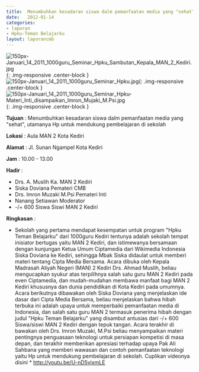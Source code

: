 ```yaml
---	
title: 	Menumbuhkan kesadaran siswa dalm pemanfaatan media yang "sehat", utamanya Hp untuk mendukung pembelajaran di sekolah
date: 	2012-01-14
categories:	
- laporan	
- Hpku-Teman Belajarku	
layout: laporancmb	
---	
```

	
![150px-Januari_14_2011_1000guru_Seminar_Hpku_Sambutan_Kepala_MAN_2_Kediri.jpg](/uploads/150px-Januari_14_2011_1000guru_Seminar_Hpku_Sambutan_Kepala_MAN_2_Kediri.jpg){: .img-responsive .center-block }	
![150px-Januari_14_2011_1000guru_Seminar_Hpku.jpg](/uploads/150px-Januari_14_2011_1000guru_Seminar_Hpku.jpg){: .img-responsive .center-block }	
![150px-Januari_14_2011_1000guru_Seminar_Hpku-Materi_Inti_disampaikan_Imron_Mujaki_M.Psi.jpg](/uploads/150px-Januari_14_2011_1000guru_Seminar_Hpku-Materi_Inti_disampaikan_Imron_Mujaki_M.Psi.jpg){: .img-responsive .center-block }	


**Tujuan** :	Menumbuhkan kesadaran siswa dalm pemanfaatan media yang "sehat", utamanya Hp untuk mendukung pembelajaran di sekolah
	
**Lokasi** :	Aula MAN 2 Kota Kediri
	
**Alamat** : 	Jl. Sunan Ngampel Kota Kediri
	
**Jam** :	10.00 - 13.00
	
**Hadir** :	
*	Drs. A. Muslih Ka. MAN 2 Kediri
*	Siska Doviana Pemateri CMB
*	Drs. Imron Muzaki M.Psi Pemateri Inti
*	Nanang Setiawan Moderator
*	-/+ 600 Siswa Siswi MAN 2 Kediri

**Ringkasan** :	
*	Sekolah yang pertama mendapat kesempatan untuk program "Hpku Teman Belajarku" dari 1000guru Kediri tentunya adalah sekolah tempat inisiator bertugas yaitu MAN 2 Kediri, dan istimewanya bersamaan dengan kunjungan Ketua Umum Ciptamedia dari Wikimedia Indonesia Siska Doviana ke Kediri, sehingga Mbak Siska didaulat untuk memberi materi tentang Cipta Media Bersama. Acara dibuka oleh Kepala Madrasah Aliyah Negeri (MAN) 2 Kediri Drs. Ahmad Muslih, beliau mengucapkan syukur atas terpilihnya salah satu guru MAN 2 Kediri pada even Ciptamedia, dan mudah-mudahan membawa manfaat bagi MAN 2 Kediri khususnya dan dunia pendidikan di Kota Kediri pada umumnya. Acara berikutnya dibawakan oleh Siska Doviana yang menjelaskan ide dasar dari Cipta Media Bersama, beliau menjelaskan bahwa hibah terbuka ini adalah upaya untuk memperbaiki pemanfaatan media di Indonesia, dan salah satu guru MAN 2 termasuk penerima hibah dengan judul "Hpku Teman Belajarku" yang disambut antusias dari -/+ 600 Siswa/siswi MAN 2 Kediri dengan tepuk tangan. Acara terakhir di bawakan oleh Drs. Imron Muzaki, M.Psi beliau menyampaikan materi pentingnya penguasaan teknologi untuk persiapan kompetisi di masa depan, dan terakhir memberikan apresiasi terhadap upaya Pak Ali Sahbana yang memberi wawasan dan contoh pemanfaatan teknologi yaitu Hp untuk mendukung pembelajaran di sekolah. Cuplikan videonya disini * http://youtu.be/U-nD5vjxmLE
